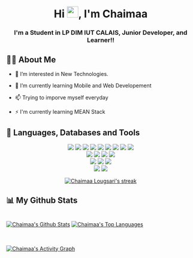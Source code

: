 <h1 align="center">Hi <img src="https://raw.githubusercontent.com/MartinHeinz/MartinHeinz/master/wave.gif" width="30px">, I'm Chaimaa</h1>
<h3 align="center">I'm a Student in LP DIM IUT CALAIS, Junior Developer, and Learner!!</h3>

## 🙋‍♂️ About Me

- 👀 I’m interested in New Technologies. <br>

- 🌱 I’m currently learning Mobile and Web Developement <br>

- 📫 Trying to imporve myself everyday<br>

- ⚡ I'm currently learning MEAN Stack

## 🚀 Languages, Databases and Tools

<p align="center"> 
 
 <img src="https://img.icons8.com/external-tal-revivo-shadow-tal-revivo/48/000000/external-angular-a-typescript-based-open-source-web-application-framework-logo-shadow-tal-revivo.png"/>
 <img src="https://img.icons8.com/color/48/000000/react-native.png"/>
 <img src="https://img.icons8.com/color/48/000000/html-5.png"/>
 <img src="https://img.icons8.com/color/48/000000/css3.png"/> 
 <img src="https://img.icons8.com/color/48/000000/javascript.png"/>
 <img src="https://img.icons8.com/color/48/000000/java-coffee-cup-logo--v1.png"/>
 <img src="https://img.icons8.com/color/48/000000/bootstrap.png"/> 
 <img src="https://img.icons8.com/color/48/000000/sass.png"/>
 <img src="https://img.icons8.com/color/48/000000/nodejs.png"/><br>
 
 <img src="https://img.icons8.com/color/48/000000/figma--v1.png"/>
 <img src="https://img.icons8.com/color/48/000000/firebase.png"/>
 <img src="https://img.icons8.com/color/48/000000/git.png"/>
 <img src="https://img.icons8.com/color/48/000000/docker.png"/><br>

 <img src="https://img.icons8.com/color/48/000000/windows-10.png"/>
 <img src="https://img.icons8.com/color/48/000000/linux--v2.png"/>
 <img src="https://img.icons8.com/fluency/48/000000/mac-os.png"/><br>
 
 <img src="https://img.icons8.com/color/48/000000/mongodb.png"/>
 <img src="https://img.icons8.com/fluent/50/000000/mysql-logo.png"/><br>


</p>

<p align="center">
    <a href="https://github.com/chaimaaloug/github-readme-streak-stats">
        <img title="🔥 Get streak stats for your profile at git.io/streak-stats" alt="Chaimaa Lougsari's streak" src="https://github-readme-streak-stats.herokuapp.com/?user=chaimaaloug&theme=black-ice&hide_border=true&stroke=0000&background=000000"/>
    </a>
</p>

## 📊 My Github Stats

  <br/>
    <a href="https://github.com/chaimaaloug/github-readme-stats"><img alt="Chaimaa's Github Stats" src="https://github-readme-stats.vercel.app/api?username=chaimaaloug&show_icons=true&count_private=true&theme=react&hide_border=true&bg_color=000000" /></a>
  <a href="https://github.com/chaimaaloug/github-readme-stats"><img alt="Chaimaa's Top Languages" src="https://github-readme-stats.vercel.app/api/top-langs/?username=chaimaaloug&langs_count=8&count_private=true&layout=compact&theme=react&hide_border=true&bg_color=000000" /></a>
  <br/>
  
<br/>
<br/>

<a href="https://github.com/chaimaaloug/github-readme-activity-graph"><img alt="Chaimaa's Activity Graph" src="https://activity-graph.herokuapp.com/graph?username=chaimaaloug&bg_color=#F1E05A&color=900C3F&line=900C3F&point=#F4AB33&hide_border=true" /></a>

<br/>
<br/>

